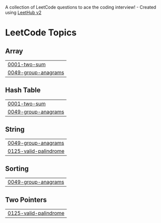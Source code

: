 A collection of LeetCode questions to ace the coding interview! - Created using [LeetHub v2](https://github.com/arunbhardwaj/LeetHub-2.0)
<!---LeetCode Topics Start-->
# LeetCode Topics
## Array
|  |
| ------- |
| [0001-two-sum](https://github.com/dylnhoang/LeetCode/tree/master/0001-two-sum) |
| [0049-group-anagrams](https://github.com/dylnhoang/LeetCode/tree/master/0049-group-anagrams) |
## Hash Table
|  |
| ------- |
| [0001-two-sum](https://github.com/dylnhoang/LeetCode/tree/master/0001-two-sum) |
| [0049-group-anagrams](https://github.com/dylnhoang/LeetCode/tree/master/0049-group-anagrams) |
## String
|  |
| ------- |
| [0049-group-anagrams](https://github.com/dylnhoang/LeetCode/tree/master/0049-group-anagrams) |
| [0125-valid-palindrome](https://github.com/dylnhoang/LeetCode/tree/master/0125-valid-palindrome) |
## Sorting
|  |
| ------- |
| [0049-group-anagrams](https://github.com/dylnhoang/LeetCode/tree/master/0049-group-anagrams) |
## Two Pointers
|  |
| ------- |
| [0125-valid-palindrome](https://github.com/dylnhoang/LeetCode/tree/master/0125-valid-palindrome) |
<!---LeetCode Topics End-->